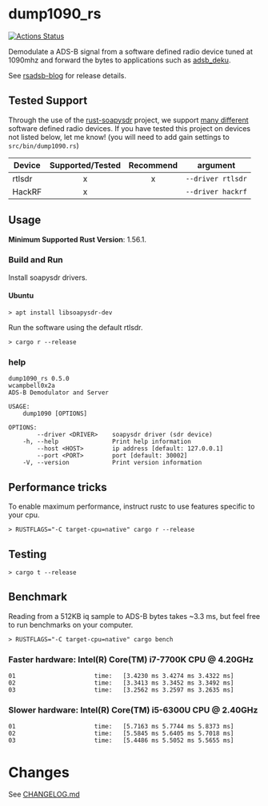 # dump1090_rs
[![Actions Status](https://github.com/rsadsb/dump1090_rs/workflows/CI/badge.svg)](https://github.com/rsadsb/dump1090_rs/actions)

Demodulate a ADS-B signal from a software defined radio device tuned at 1090mhz and
forward the bytes to applications such as [adsb_deku](https://github.com/rsadsb/adsb_deku).

See [rsadsb-blog](https://rsadsb.github.io/) for release details.

## Tested Support

Through the use of the [rust-soapysdr](https://github.com/kevinmehall/rust-soapysdr) project,
we support [many different](https://github.com/pothosware/SoapySDR/wiki) software defined radio devices.
If you have tested this project on devices not listed below, let me know!
(you will need to add gain settings to `src/bin/dump1090.rs`)

| Device | Supported/Tested | Recommend | argument          |
| ------ | :--------------: | :-------: | ----------------- |
| rtlsdr |        x         |     x     | `--driver rtlsdr` |
| HackRF |        x         |           | `--driver hackrf` |


## Usage
**Minimum Supported Rust Version**: 1.56.1.

### Build and Run

Install soapysdr drivers.

#### Ubuntu
```
> apt install libsoapysdr-dev
```

Run the software using the default rtlsdr.
```
> cargo r --release
```

### help
```
dump1090_rs 0.5.0
wcampbell0x2a
ADS-B Demodulator and Server

USAGE:
    dump1090 [OPTIONS]

OPTIONS:
        --driver <DRIVER>    soapysdr driver (sdr device)
    -h, --help               Print help information
        --host <HOST>        ip address [default: 127.0.0.1]
        --port <PORT>        port [default: 30002]
    -V, --version            Print version information
```

## Performance tricks

To enable maximum performance, instruct rustc to use features specific to your cpu.
```
> RUSTFLAGS="-C target-cpu=native" cargo r --release
```

## Testing
```
> cargo t --release
```

## Benchmark

Reading from a 512KB iq sample to ADS-B bytes takes ~3.3 ms, but feel free to run benchmarks on your computer.
```
> RUSTFLAGS="-C target-cpu=native" cargo bench
```

### Faster hardware: Intel(R) Core(TM) i7-7700K CPU @ 4.20GHz
```
01                      time:   [3.4230 ms 3.4274 ms 3.4322 ms]
02                      time:   [3.3413 ms 3.3452 ms 3.3492 ms]
03                      time:   [3.2562 ms 3.2597 ms 3.2635 ms]
```


### Slower hardware: Intel(R) Core(TM) i5-6300U CPU @ 2.40GHz
```
01                      time:   [5.7163 ms 5.7744 ms 5.8373 ms]
02                      time:   [5.5845 ms 5.6405 ms 5.7018 ms]
03                      time:   [5.4486 ms 5.5052 ms 5.5655 ms]
```

# Changes
See [CHANGELOG.md](https://github.com/rsadsb/dump1090_rs/blob/master/CHANGELOG.md)

